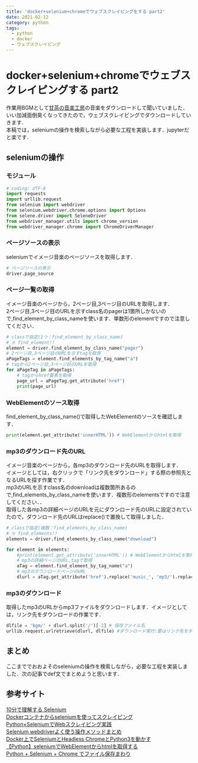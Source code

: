 ```yaml
---
title: 'docker+selenium+chromeでウェブスクレイピングをする part2'
date: 2021-02-12
category: python
tags:
  - python
  - docker
  - ウェブスクレイピング
---
```

# docker+selenium+chromeでウェブスクレイピングする part2
作業用BGMとして[甘茶の音楽工房](https://amachamusic.chagasi.com/image_kurai.htm)の音楽をダウンロードして聞いていました．いい加減面倒臭くなってきたので，ウェブスクレイピングでダウンロードしていきます．<br>
本稿では，seleniumの操作を検索しながら必要な工程を実装します．jupyterだと楽です．

## seleniumの操作
### モジュール
```python
# coding: UTF-8
import requests
import urllib.request
from selenium import webdriver
from selenium.webdriver.chrome.options import Options
from selene.driver import SeleneDriver
from webdriver_manager.utils import chrome_version
from webdriver_manager.chrome import ChromeDriverManager
```

### ページソースの表示
seleniumでイメージ音楽のページソースを取得します．
```python
# ページソースの表示
driver.page_source
```

### ページ一覧の取得
イメージ音楽のページから，2ページ目,3ページ目のURLを取得します．<br>
2ページ目,3ページ目のURLを示すclass名のpagerは1箇所しかないので,find_element_by_class_nameを使います．単数形のelementですので注意してください．
```python
# classで指定(1つ：find_element_by_class_name)
# ※ find_element!!
element = driver.find_element_by_class_name("pager")
# 2ページ目,3ページ目のURLを示すtagを取得
aPageTags = element.find_elements_by_tag_name("a")
# tagから2ページ目,3ページ目のURLを取得
for aPageTag in aPageTags:
    # tagからhref要素を取得
    page_url = aPageTag.get_attribute('href')
    print(page_url)
```

### WebElementのソース取得
find_element_by_class_name()で取得したWebElementのソースを確認します．
```python
print(element.get_attribute('innerHTML')) # WebElementからhtmlを取得
```

### mp3のダウンロード先のURL
イメージ音楽のページから，各mp3のダウンロード先のURLを取得します．<br>
イメージとしては，右クリックで「リンク先をダウンロード」する際の参照先となるURLを探す作業です．<br>
mp3のURLを示すclass名のdownloadは複数箇所あるので,find_elements_by_class_nameを使います．複数形のelementsですので注意してください．．<br>
取得した各mp3の詳細ページのURLを元にダウンロード先のURLに設定されていたので，ダウンロード先のURLはreplace()で置換して取得しました．

```python
# classで指定(複数：find_elements_by_class_name)
# ※ find_elements!!
elements = driver.find_elements_by_class_name("download")

for element in elements:
    #print(element.get_attribute('innerHTML')) # WebElementからhtmlを取得
    # mp3の詳細ページのURL,tagで取得
    aTag = element.find_element_by_tag_name("a")
    # mp3のダウンロードページのURL
    dlurl = aTag.get_attribute('href').replace('music_', 'mp3/').replace('.html', '.mp3')
```

### mp3のダウンロード
取得したmp3のURLからmp3ファイルをダウンロードします．イメージとしては，リンク先をダウンロードの作業です．
```python
dlfile = 'bgm/' + dlurl.split('/')[-1] # 保存ファイル名
urllib.request.urlretrieve(dlurl, dlfile) #ダウンロード実行:要はリンク先をダウンロード
```
## まとめ
ここまででおおよそのseleniumの操作を検索しながら，必要な工程を実装しました．次の記事でdef文でまとめようと思います．


## 参考サイト
[10分で理解する Selenium](https://qiita.com/Chanmoro/items/9a3c86bb465c1cce738a)<br>
[Dockerコンテナからseleniumを使ってスクレイピング](https://qiita.com/kei0919/items/f6f696169c92c936374c)<br>
[Python×SeleniumでWebスクレイピング実践](https://qiita.com/maroKanatani/items/e52984f37cc5474ccd98)<br>
[Selenium webdriverよく使う操作メソッドまとめ](https://qiita.com/mochio/items/dc9935ee607895420186)<br>
[Docker上でSeleniumとHeadless ChromeとPython3を動かす](https://qiita.com/sikkim/items/447b72e6ec45849058cd)<br>
[【Python】seleniumでWebElementからhtmlを取得する](https://engineeeer.com/python-selenium-webelement-get-html/)<br>
[Python + Selenium + Chrome でファイル保存まわり](https://qiita.com/memakura/items/f80d2e2c59514cfc14c9)
